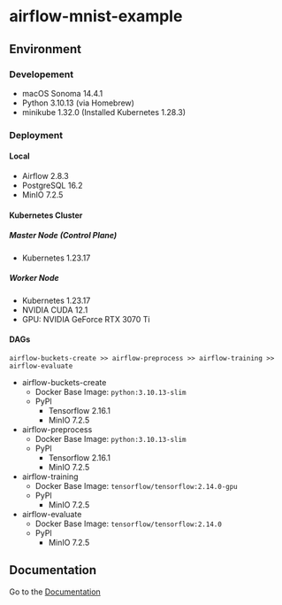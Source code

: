 # airflow-mnist-example

## Environment

### Developement

* macOS Sonoma 14.4.1
* Python 3.10.13 (via Homebrew)
* minikube 1.32.0 (Installed Kubernetes 1.28.3)

### Deployment

#### Local

* Airflow 2.8.3
* PostgreSQL 16.2
* MinIO 7.2.5

#### Kubernetes Cluster

##### Master Node (Control Plane)

* Kubernetes 1.23.17

##### Worker Node

* Kubernetes 1.23.17
* NVIDIA CUDA 12.1
* GPU: NVIDIA GeForce RTX 3070 Ti

#### DAGs

```text
airflow-buckets-create >> airflow-preprocess >> airflow-training >> airflow-evaluate
```

* airflow-buckets-create
  * Docker Base Image: `python:3.10.13-slim`
  * PyPl
    * Tensorflow 2.16.1
    * MinIO 7.2.5
* airflow-preprocess
  * Docker Base Image: `python:3.10.13-slim`
  * PyPl
    * Tensorflow 2.16.1
    * MinIO 7.2.5
* airflow-training
  * Docker Base Image: `tensorflow/tensorflow:2.14.0-gpu`
  * PyPl
    * MinIO 7.2.5
* airflow-evaluate
  * Docker Base Image: `tensorflow/tensorflow:2.14.0`
  * PyPl
    * MinIO 7.2.5

## Documentation

Go to the [Documentation](https://leoho0722.github.io/docs-repo/airflow-mnist-example.html)
